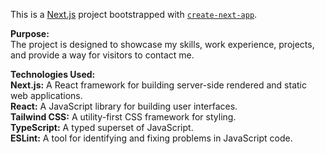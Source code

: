 This is a [Next.js](https://nextjs.org) project bootstrapped with [`create-next-app`](https://nextjs.org/docs/app/api-reference/cli/create-next-app).

**Purpose:**<br />
The project is designed to showcase my skills, work experience, projects, and provide a way for visitors to contact me.<br />

**Technologies Used:**<br />
**Next.js:** A React framework for building server-side rendered and static web applications.<br />
**React:** A JavaScript library for building user interfaces.<br />
**Tailwind CSS:** A utility-first CSS framework for styling.<br />
**TypeScript:** A typed superset of JavaScript.<br />
**ESLint:** A tool for identifying and fixing problems in JavaScript code.<br />
